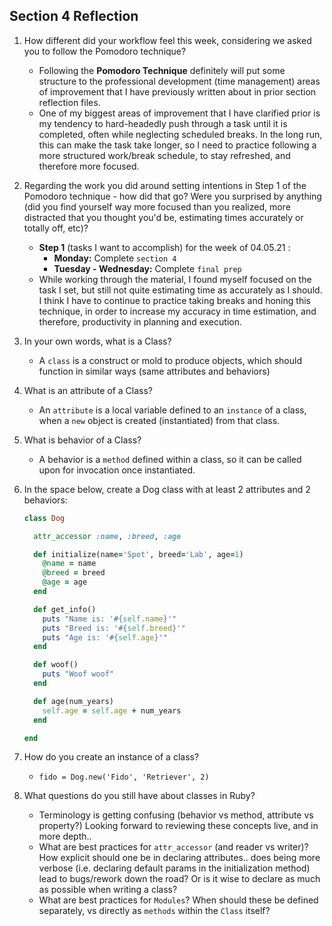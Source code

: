 ## Section 4 Reflection

1. How different did your workflow feel this week, considering we asked you to follow the Pomodoro technique?
    - Following the __Pomodoro Technique__ definitely will put some structure to the professional development (time management) areas of improvement that I have previously written about in prior section reflection files.
    - One of my biggest areas of improvement that I have clarified prior is my tendency to hard-headedly push through a task until it is completed, often while neglecting scheduled breaks. In the long run, this can make the task take longer, so I need to practice following a more structured work/break schedule, to stay refreshed, and therefore more focused.

1. Regarding the work you did around setting intentions in Step 1 of the Pomodoro technique - how did that go? Were you surprised by anything (did you find yourself way more focused than you realized, more distracted that you thought you'd be, estimating times accurately or totally off, etc)?
    - __Step 1__ (tasks I want to accomplish) for the week of 04.05.21 :
        - __Monday:__ Complete `section 4`
        - __Tuesday - Wednesday:__ Complete `final prep`
    - While working through the material, I found myself focused on the task I set, but still not quite estimating time as accurately as I should. I think I have to continue to practice taking breaks and honing this technique, in order to increase my accuracy in time estimation, and therefore, productivity in planning and execution.

1. In your own words, what is a Class?
    - A `class` is a construct or mold to produce objects, which should function in similar ways (same attributes and behaviors)

1. What is an attribute of a Class?
    - An `attribute` is a local variable defined to an `instance` of a class, when a `new` object is created (instantiated) from that class.

1. What is behavior of a Class?
    - A behavior is a `method` defined within a class, so it can be called upon for invocation once instantiated.

1. In the space below, create a Dog class with at least 2 attributes and 2 behaviors:

      ```ruby
      class Dog

        attr_accessor :name, :breed, :age

        def initialize(name='Spot', breed='Lab', age=1)
          @name = name
          @breed = breed
          @age = age
        end

        def get_info()
          puts "Name is: '#{self.name}'"
          puts "Breed is: '#{self.breed}'"
          puts "Age is: '#{self.age}'"
        end

        def woof()
          puts "Woof woof"
        end

        def age(num_years)
          self.age = self.age + num_years
        end

      end
      ```

1. How do you create an instance of a class?

    - `fido = Dog.new('Fido', 'Retriever', 2)`

1. What questions do you still have about classes in Ruby?
    - Terminology is getting confusing (behavior vs method, attribute vs property?) Looking forward to reviewing these concepts live, and in more depth..
    - What are best practices for `attr_accessor` (and reader vs writer)?  How explicit should one be in declaring attributes.. does being more verbose (i.e. declaring default params in the initialization method) lead to bugs/rework down the road?  Or is it wise to declare as much as possible when writing a class?
    - What are best practices for `Modules`?  When should these be defined separately, vs directly as `methods` within the `Class` itself?

